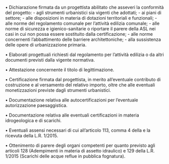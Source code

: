 •	Dichiarazione firmata da un progettista abilitato che asseveri la conformità del progetto:
    - agli strumenti urbanistici sia vigenti che adottati;
    - ai piani di settore;
    - alle disposizioni in materia di dotazioni territoriali e funzionali;
    - alle norme del regolamento comunale per l’attività edilizia comunale;
    - alle norme di sicurezza e igienico-sanitarie o riportare il parere della ASL nei casi in cui non possa essere sostituito dalla certificazione;
    - alle norme concernenti l’abbattimento delle barriere architettoniche;
    - alla sussistenza delle opere di urbanizzazione primaria.

•	Elaborati progettuali richiesti dal regolamento per l’attività edilizia o da altri documenti previsti dalla vigente normativa.

•	Attestazione concernente il titolo di legittimazione.

•	Certificazione firmata dal progettista, in merito all’eventuale contributo di costruzione e al versamento del relativo importo, oltre che alle eventuali monetizzazioni previste dagli strumenti urbanistici.

•	Documentazione relativa alle autocertificazioni per l’eventuale autorizzazione paesaggistica.

•	Documentazione relativa alle eventuali certificazioni in materia idrogeologica e di scarichi.

•	Eventuali assensi necessari di cui all’articolo 113, comma 4 della e la ricevuta della L.R. 1/2015.

•	Ottenimento di parere degli organi competenti per quanto previsto agli articoli 128 (Adempimenti in materia di assetto idraulico) e 129 della L.R. 1/2015 (Scarichi delle acque reflue in pubblica fognatura).
